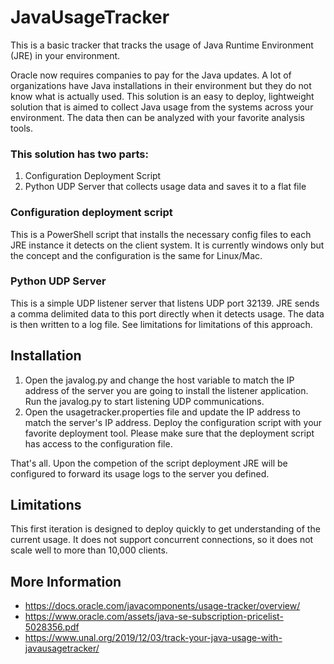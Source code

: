 # JavaUsageTracker
This is a basic tracker that tracks the usage of Java Runtime Environment (JRE) in your environment. 

Oracle now requires companies to pay for the Java updates. A lot of organizations have Java installations in their environment but they do not know what is actually used. This solution is an easy to deploy, lightweight solution that is aimed to collect Java usage from the systems across your environment. The data then can be analyzed with your favorite analysis tools. 

### This solution has two parts:
1. Configuration Deployment Script
2. Python UDP Server that collects usage data and saves it to a flat file

### Configuration deployment script
This is a PowerShell script that installs the necessary config files to each JRE instance it detects on the client system. It is currently windows only but the concept and the configuration is the same for Linux/Mac. 

### Python UDP Server
This is a simple UDP listener server that listens UDP port 32139. JRE sends a comma delimited data to this port directly when it detects usage. The data is then written to a log file. See limitations for limitations of this approach.

## Installation
1. Open the javalog.py and change the host variable to match the IP address of the server you are going to install the listener application. Run the javalog.py to start listening UDP communications.
2. Open the usagetracker.properties file and update the IP address to match the server's IP address. Deploy the configuration script with your favorite deployment tool. Please make sure that the deployment script has access to the configuration file. 

That's all. Upon the competion of the script deployment JRE will be configured to forward its usage logs to the server you defined. 

## Limitations
This first iteration is designed to deploy quickly to get understanding of the current usage. It does not support concurrent connections, so it does not scale well to more than 10,000 clients. 

## More Information
- https://docs.oracle.com/javacomponents/usage-tracker/overview/
- https://www.oracle.com/assets/java-se-subscription-pricelist-5028356.pdf
- https://www.unal.org/2019/12/03/track-your-java-usage-with-javausagetracker/
